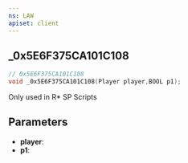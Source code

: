 ```yaml
---
ns: LAW
apiset: client
---
```

## _0x5E6F375CA101C108

```c
// 0x5E6F375CA101C108
void _0x5E6F375CA101C108(Player player,BOOL p1);
```

Only used in R* SP Scripts

## Parameters
* **player**:
* **p1**:



